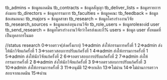 tb_admins = ข้อมูลแอดมิน
tb_contracts = ข้อมูลสัญญา
tb_deliver_lists = ข้อมูลรายการส่งมอบ
tb_directors = ข้อมูลกรรมการ
tb_faculties = ข้อมูลคณะ
tb_feedback = ข้อมูลข้อเสนอแนะ
tb_majors = ข้อมูลสาขา
tb_research = ข้อมูลโครงร่างงานวิจัย
tb_research_sources = ข้อมูลแหล่งทุนงานวิจัย
tb_role_users  = ข้อมูลroleของid user
tb_send_research = ข้อมูลโตรงร่างงานวิจัยว่าใครส่งและกี่%
users = ข้อมูล user ทั้งหมดที่เป็นบุคลากรในมอ



//status research
0=>รอตรวจ(ส่งครั้งแรก)
1=>admin ส่งให้กรรมการครั้งที่ 1
2=>admin ส่งให้นักวิจัยแก้ครั้งที่ 1
3=>รอตรวสอบการปรับแก้ครั้งที่ 1
4=>admin ส่งให้กรรมการครั้งที่ 1
5=>admin ส่งให้นักวิจัยแก้ครั้งที่ 2
6=>รอตรวสอบการปรับแก้ครั้งที่ 2
7=>admin ส่งให้กรรมการครั้งที่ 2
8=>admin ส่งให้นักวิจัยแก้ครั้งที่ 3
9=>รอตรวสอบการปรับแก้ครั้งที่ 3
10=>admin ส่งให้กรรมการครั้งที่ 3
11=>อนุมัติ
12=>ยกเลิก
13=>ไม่ผ่าน
14=>ไม่ผ่านการตรวจสอบจากแอดมิน
15=>ผ่าน
